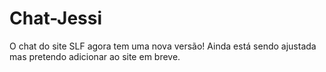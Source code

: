 # Chat-Jessi
O chat do site SLF agora tem uma nova versão! Ainda está sendo ajustada mas pretendo adicionar ao site em breve.
